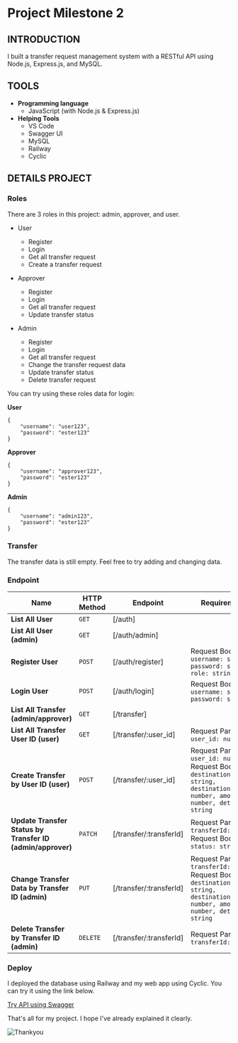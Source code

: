 # Project Milestone 2

## INTRODUCTION

I built a transfer request management system with a RESTful API using Node.js, Express.js, and MySQL.

## TOOLS

- **Programming language**
  - JavaScript (with Node.js & Express.js)
- **Helping Tools**
  - VS Code
  - Swagger UI
  - MySQL
  - Railway
  - Cyclic

## DETAILS PROJECT

### Roles

There are 3 roles in this project: admin, approver, and user.

- User
  - Register
  - Login
  - Get all transfer request
  - Create a transfer request

- Approver
  - Register
  - Login
  - Get all transfer request
  - Update transfer status

- Admin
  - Register
  - Login
  - Get all transfer request
  - Change the transfer request data
  - Update transfer status
  - Delete transfer request

You can try using these roles data for login:

**User**
```
{
    "username": "user123",
    "password": "ester123"
}
```

**Approver**
```
{
    "username": "approver123",
    "password": "ester123"
}
```

**Admin**
```
{
    "username": "admin123",
    "password": "ester123"
}
```

### Transfer

The transfer data is still empty. Feel free to try adding and changing data.

### Endpoint

| Name  | HTTP Method | Endpoint | Requirements |
| ------| ----------- | -------- | ------------ |
| **List All User**                               | `GET`    | [/auth] |
| **List All User (admin)**                       | `GET`    | [/auth/admin] |
| **Register User**                               | `POST`   | [/auth/register] | Request Body: `username: string, password: string, role: string` |
| **Login User**                                  | `POST`   | [/auth/login] | Request Body: `username: string, password: string` |
| **List All Transfer (admin/approver)**          | `GET`    | [/transfer] |
| **List All Transfer User ID (user)**            | `GET`    | [/transfer/:user_id] | Request Params: `user_id: number` |
| **Create Transfer by User ID (user)**           | `POST`   | [/transfer/:user_id] | Request Params: `user_id: number` <br> Request Body: `destinationBank: string, destinationAccount: number, amount: number, details: string` |
| **Update Transfer Status by Transfer ID (admin/approver)** | `PATCH`  | [/transfer/:transferId] | Request Params: `transferId: number` <br> Request Body: `status: string` |
| **Change Transfer Data by Transfer ID (admin)** | `PUT`    | [/transfer/:transferId]   | Request Params: `transferId: number` <br> Request Body: `destinationBank: string, destinationAccount: number, amount: number, details: string` |
| **Delete Transfer by Transfer ID (admin)**      | `DELETE` | [/transfer/:transferId]  | Request Params: `transferId: number` |

### Deploy

I deployed the database using Railway and my web app using Cyclic. You can try it using the link below.

[Try API using Swagger](https://week-11-eoa03.cyclic.app/api-docs/)

That's all for my project. I hope I've already explained it clearly.

![Thankyou](https://media1.giphy.com/media/osjgQPWRx3cac/giphy.gif)
